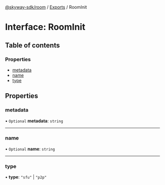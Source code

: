 [@skyway-sdk/room](../README.md) / [Exports](../modules.md) / RoomInit

# Interface: RoomInit

## Table of contents

### Properties

- [metadata](RoomInit.md#metadata)
- [name](RoomInit.md#name)
- [type](RoomInit.md#type)

## Properties

### metadata

• `Optional` **metadata**: `string`

___

### name

• `Optional` **name**: `string`

___

### type

• **type**: ``"sfu"`` \| ``"p2p"``
